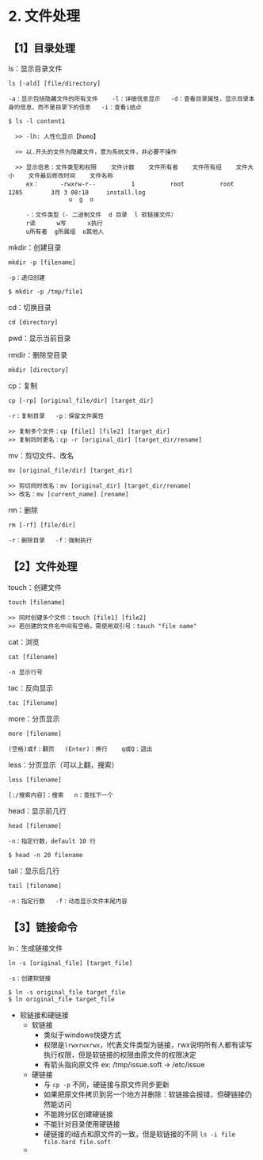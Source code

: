 # 2. 文件处理

## 【1】目录处理
  
  ls：显示目录文件
  ```
  ls [-ald] [file/directory]
  
  -a：显示包括隐藏文件的所有文件    -l：详细信息显示   -d：查看目录属性，显示目录本身的信息，而不是目录下的信息   -i：查看i结点
  
  $ ls -l content1
  
    >> -lh: 人性化显示【homo】
    
    >> 以.开头的文件为隐藏文件，意为系统文件，非必要不操作
    
    >> 显示信息：文件类型和权限    文件计数    文件所有者    文件所有组    文件大小    文件最后修改时间    文件名称
       ex：      -rwxrw-r--          1          root          root         1205        3月 3 08:10     install.log
                   u  g  o
       
       -：文件类型（- 二进制文件  d 目录  l 软链接文件）
       r读      w写      x执行
       u所有者  g所属组  o其他人
  ```
  mkdir：创建目录
  ```
  mkdir -p [filename]
  
  -p：递归创建
  
  $ mkdir -p /tmp/file1
  ```
  cd：切换目录
  ```
  cd [directory]
  ```
  pwd：显示当前目录
  
  
  rmdir：删除空目录
  ```
  mkdir [directory]
  ```
  cp：复制
  ```
  cp [-rp] [original_file/dir] [target_dir]
  
  -r：复制目录   -p：保留文件属性
  
  >> 复制多个文件：cp [file1] [file2] [target_dir]
  >> 复制同时更名：cp -r [original_dir] [target_dir/rename]
  ```
  mv：剪切文件、改名
  ```
  mv [original_file/dir] [target_dir]
  
  >> 剪切同时改名：mv [original_dir] [target_dir/rename]
  >> 改名：mv [current_name] [rename]
  ```
  rm：删除
  ```
  rm [-rf] [file/dir]
  
  -r：删除目录   -f：强制执行
  ```

## 【2】文件处理
touch：创建文件
```
touch [filename]

>> 同时创建多个文件：touch [file1] [file2]
>> 若创建的文件名中间有空格，需使用双引号：touch "file name"
```
cat：浏览
```
cat [filename]

-n 显示行号
```
tac：反向显示
```
tac [filename]
```
more：分页显示
```
more [filename]

(空格)或f：翻页   (Enter)：换行    q或Q：退出
```
less：分页显示（可以上翻，搜索）
```
less [filename]

[:/搜索内容]：搜索   n：查找下一个
```
head：显示前几行
```
head [filename]

-n：指定行数，default 10 行

$ head -n 20 filename
```
tail：显示后几行
```
tail [filename]

-n：指定行数   -f：动态显示文件末尾内容
```

## 【3】链接命令
ln：生成链接文件
```
ln -s [original_file] [target_file]

-s：创建软链接

$ ln -s original_file target_file
$ ln original_file target_file
```
- 软链接和硬链接
  - 软链接
    - 类似于windows快捷方式
    - 权限是`lrwxrwxrwx`，l代表文件类型为链接，rwx说明所有人都有读写执行权限，但是软链接的权限由原文件的权限决定
    - 有箭头指向原文件 ex: /tmp/issue.soft -> /etc/issue
  - 硬链接
    - 与 `cp -p` 不同，硬链接与原文件同步更新
    - 如果把原文件拷贝到另一个地方并删除：软链接会报错，但硬链接仍然能访问
    - 不能跨分区创建硬链接
    - 不能针对目录使用硬链接
    - 硬链接的i结点和原文件的一致，但是软链接的不同 `ls -i file file.hard file.soft`
  - 

